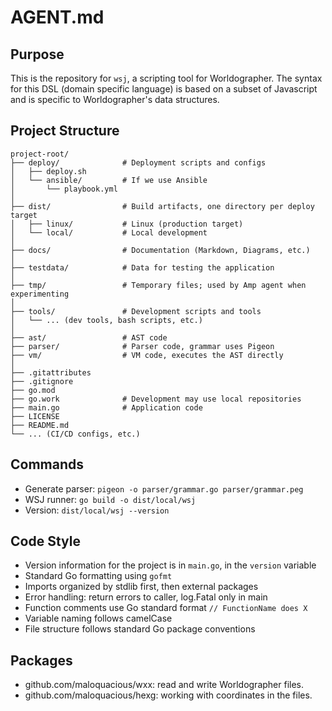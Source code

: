 # AGENT.md

## Purpose
This is the repository for `wsj`, a scripting tool for Worldographer.
The syntax for this DSL (domain specific language) is based on a subset of Javascript and is specific to Worldographer's data structures.

## Project Structure
    project-root/
    ├── deploy/              # Deployment scripts and configs
    │   ├── deploy.sh
    │   └── ansible/         # If we use Ansible
    │       └── playbook.yml
    │
    ├── dist/                # Build artifacts, one directory per deploy target
    │   ├── linux/           # Linux (production target)
    │   └── local/           # Local development
    │
    ├── docs/                # Documentation (Markdown, Diagrams, etc.)
    │
    ├── testdata/            # Data for testing the application
    │
    ├── tmp/                 # Temporary files; used by Amp agent when experimenting
    │
    ├── tools/               # Development scripts and tools
    │   └── ... (dev tools, bash scripts, etc.)
    │
    ├── ast/                 # AST code
    ├── parser/              # Parser code, grammar uses Pigeon
    ├── vm/                  # VM code, executes the AST directly
    │
    ├── .gitattributes
    ├── .gitignore
    ├── go.mod
    ├── go.work              # Development may use local repositories
    ├── main.go              # Application code
    ├── LICENSE
    ├── README.md
    └── ... (CI/CD configs, etc.)

## Commands
* Generate parser: `pigeon -o parser/grammar.go parser/grammar.peg`
* WSJ runner: `go build -o dist/local/wsj`
* Version: `dist/local/wsj --version`

## Code Style
- Version information for the project is in `main.go`, in the `version` variable
- Standard Go formatting using `gofmt`
- Imports organized by stdlib first, then external packages
- Error handling: return errors to caller, log.Fatal only in main
- Function comments use Go standard format `// FunctionName does X`
- Variable naming follows camelCase
- File structure follows standard Go package conventions

## Packages
* github.com/maloquacious/wxx: read and write Worldographer files.
* github.com/maloquacious/hexg: working with coordinates in the files.
